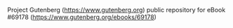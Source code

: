 Project Gutenberg (https://www.gutenberg.org) public repository for
eBook #69178 (https://www.gutenberg.org/ebooks/69178)

